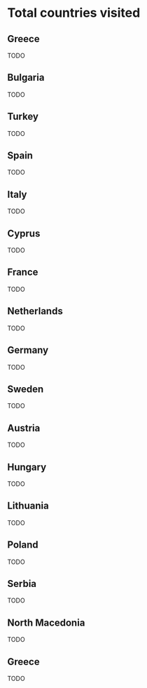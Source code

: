 # Total countries visited

## Greece

TODO

## Bulgaria

TODO

## Turkey

TODO

## Spain

TODO

## Italy

TODO

## Cyprus

TODO

## France

TODO

## Netherlands

TODO

## Germany

TODO

## Sweden

TODO

## Austria

TODO

## Hungary

TODO

## Lithuania

TODO

## Poland

TODO

## Serbia

TODO

## North Macedonia

TODO

## Greece

TODO
